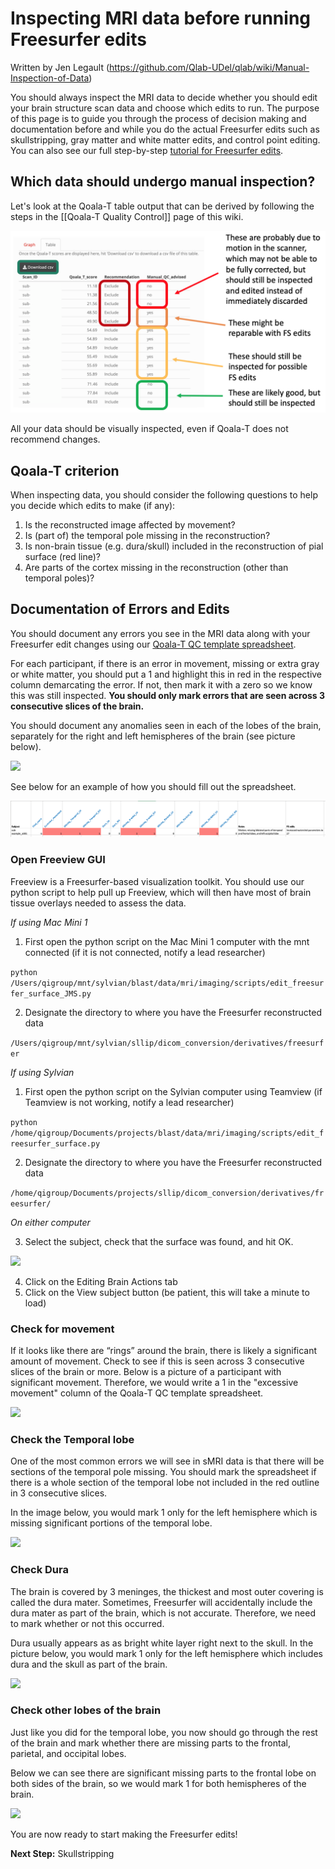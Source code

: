 # Inspecting MRI data before running Freesurfer edits
Written by Jen Legault (https://github.com/Qlab-UDel/qlab/wiki/Manual-Inspection-of-Data)

You should always inspect the MRI data to decide whether you should edit your brain structure scan data and choose which edits to run.  The purpose of this page is to guide you through the process of decision making and documentation before and while you do the actual Freesurfer edits such as skullstripping, gray matter and white matter edits, and control point editing. You can also see our full step-by-step [tutorial for Freesurfer edits](https://github.com/jlegault/Materials_for_Inspection_of_sMRI_data/blob/master/Freesurfer_Edits_Full_Tutorial.pdf).

## Which data should undergo manual inspection? 

Let's look at the Qoala-T table output that can be derived by following the steps in the [[Qoala-T Quality Control]] page of this wiki.

![](https://github.com/jlegault/Materials_for_Inspection_of_sMRI_data/blob/master/Images_for_wiki_page/qoala-t_table_original.png)

All your data should be visually inspected, even if Qoala-T does not recommend changes.

## Qoala-T criterion
When inspecting data, you should consider the following questions to help you decide which edits to make (if any):
1. Is the reconstructed image affected by movement?
2. Is (part of) the temporal pole missing in the reconstruction?
3. Is non-brain tissue (e.g. dura/skull) included in the reconstruction of pial surface (red line)?
4. Are parts of the cortex missing in the reconstruction (other than temporal poles)?

## Documentation of Errors and Edits
You should document any errors you see in the MRI data along with your Freesurfer edit changes using our [Qoala-T QC template spreadsheet](https://github.com/juliagoolia28/sllip/blob/master/mri_analysis/smri/Qoala-T_QC_spreadsheet.xlsx).  

For each participant, if there is an error in movement, missing or extra gray or white matter, you should put a 1 and highlight this in red in the respective column demarcating the error.  If not, then mark it with a zero so we know this was still inspected. **You should only mark errors that are seen across 3 consecutive slices of the brain.**

You should document any anomalies seen in each of the lobes of the brain, separately for the right and left hemispheres of the brain (see picture below).

![](https://upload.wikimedia.org/wikipedia/commons/2/2c/Diagram_showing_the_lobes_of_the_brain_CRUK_308.svg)

See below for an example of how you should fill out the spreadsheet.

![](https://github.com/jlegault/Materials_for_Inspection_of_sMRI_data/blob/master/Images_for_wiki_page/QC_spreadsheet_example.png)

### Open Freeview GUI 
Freeview is a Freesurfer-based visualization toolkit. You should use our python script to help pull up Freeview, which will then have most of brain tissue overlays needed to assess the data.

*If using Mac Mini 1*
1. First open the python script on the Mac Mini 1 computer with the mnt connected (if it is not connected, notify a lead researcher)

```python /Users/qigroup/mnt/sylvian/blast/data/mri/imaging/scripts/edit_freesurfer_surface_JMS.py```

2. Designate the directory to where you have the Freesurfer reconstructed data

```/Users/qigroup/mnt/sylvian/sllip/dicom_conversion/derivatives/freesurfer```

*If using Sylvian*
1. First open the python script on the Sylvian computer using Teamview (if Teamview is not working, notify a lead researcher)

```python /home/qigroup/Documents/projects/blast/data/mri/imaging/scripts/edit_freesurfer_surface.py```

2. Designate the directory to where you have the Freesurfer reconstructed data

```/home/qigroup/Documents/projects/sllip/dicom_conversion/derivatives/freesurfer/```

*On either computer*

3. Select the subject, check that the surface was found, and hit OK.

![](https://github.com/jlegault/Materials_for_Inspection_of_sMRI_data/blob/master/Images_for_wiki_page/python_script_find_subject.png)

4. Click on the Editing Brain Actions tab
5. Click on the View subject button (be patient, this will take a minute to load)

### Check for movement
If it looks like there are “rings” around the brain, there is likely a significant amount of movement.  Check to see if this is seen across 3 consecutive slices of the brain or more.  Below is a picture of a participant with significant movement.  Therefore, we would write a 1 in the "excessive movement" column of the Qoala-T QC template spreadsheet.

![](https://github.com/jlegault/Materials_for_Inspection_of_sMRI_data/blob/master/Images_for_wiki_page/check_movement.png)

### Check the Temporal lobe
One of the most common errors we will see in sMRI data is that there will be sections of the temporal pole missing. You should mark the spreadsheet if there is a whole section of the temporal lobe not included in the red outline in 3 consecutive slices. 

In the image below, you would mark 1 only for the left hemisphere which is missing significant portions of the temporal lobe.

![](https://github.com/jlegault/Materials_for_Inspection_of_sMRI_data/blob/master/Images_for_wiki_page/check_temporal_pole_error.png)


### Check Dura
The brain is covered by 3 meninges, the thickest and most outer covering is called the dura mater. Sometimes, Freesurfer will accidentally include the dura mater as part of the brain, which is not accurate.  Therefore, we need to mark whether or not this occurred. 

Dura usually appears as as bright white layer right next to the skull. In the picture below, you would mark 1 only for the left hemisphere which includes dura and the skull as part of the brain.

![](https://github.com/jlegault/Materials_for_Inspection_of_sMRI_data/blob/master/Images_for_wiki_page/check_dura.png)


### Check other lobes of the brain

Just like you did for the temporal lobe, you now should go through the rest of the brain and mark whether there are missing parts to the frontal, parietal, and occipital lobes.

Below we can see there are significant missing parts to the frontal lobe on both sides of the brain, so we would mark 1 for both hemispheres of the brain.

![](https://github.com/jlegault/Materials_for_Inspection_of_sMRI_data/blob/master/Images_for_wiki_page/check_frontal_lobe.png)


You are now ready to start making the Freesurfer edits!

**Next Step:** Skullstripping
